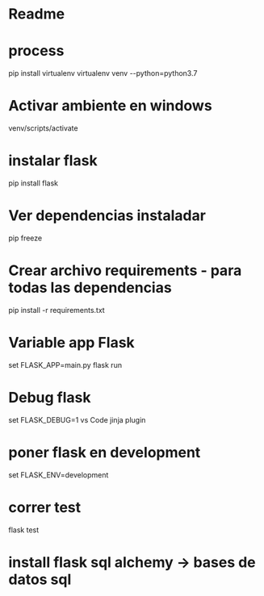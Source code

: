 # Readme
# process
pip install virtualenv
virtualenv venv --python=python3.7
# Activar ambiente en windows
venv/scripts/activate
# instalar flask
pip install flask
# Ver dependencias instaladar
pip freeze 
# Crear archivo requirements - para todas las dependencias
pip install -r requirements.txt
# Variable app Flask
set FLASK_APP=main.py
flask run
# Debug flask
set FLASK_DEBUG=1
vs Code jinja plugin
# poner flask en development
set FLASK_ENV=development
# correr test
flask test
# install flask sql alchemy -> bases de datos sql